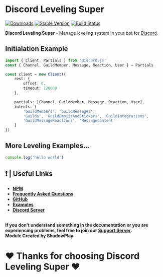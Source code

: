 # Discord Leveling Super

[![Downloads](https://img.shields.io/npm/dt/discord-leveling-super?style=for-the-badge)](https://www.npmjs.com/package/discord-leveling-super)
[![Stable Version](https://img.shields.io/npm/v/discord-leveling-super?style=for-the-badge)](https://www.npmjs.com/package/discord-leveling-super)
[![Build Status](https://github.com/shadowplay1/discord-economy-super/workflows/build/badge.svg)](https://www.npmjs.com/package/discord-leveling-super)

<b>Discord Leveling Super</b> - Manage leveling system in your bot for [Discord](https://old.discordjs.dev/#/).

## Initialation Example

```ts
import { Client, Partials } from 'discord.js'
const { Channel, GuildMember, Message, Reaction, User } = Partials

const client = new Client({
    rest: {
        offset: 0,
        timeout: 120000
    },

    partials: [Channel, GuildMember, Message, Reaction, User],
    intents: [
        'GuildMembers', 'GuildMessages',
        'Guilds', 'GuildEmojisAndStickers', 'GuildIntegrations',
		'GuildMessageReactions', 'MessageContent'
    ]
})
```

## More Leveling Examples...
```ts
console.log('hello world')
```

## ❗ | Useful Links
<ul>
<li><b><a href = "https://www.npmjs.com/package/discord-leveling-super">NPM</a></b></li>
<li><b><a href = "https://github.com/shadowplay1/discord-leveling-super">Frequently Asked Questions</a></b></li>
<li><b><a href = "https://github.com/shadowplay1/discord-leveling-super">GitHub</a></b></li>
<li><b><a href = "https://github.com/shadowplay1/discord-leveling-super/tree/main/examples">Examples</a></b></li>
<li><b><a href = "https://discord.gg/4pWKq8vUnb">Discord Server</a></b></li>
</ul>
<br>
<b>If you don't understand something in the documentation or you are experiencing problems, feel free to join our <a href = "https://discord.gg/4pWKq8vUnb">Support Server</a>.</b>
<br>
<b>Modulе Created by ShadowPlay.</b>

# ❤️ Thanks for choosing Discord Leveling Super ❤️
